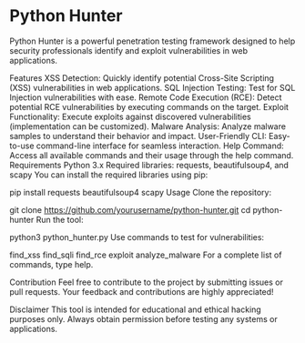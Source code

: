 # Python Hunter

Python Hunter is a powerful penetration testing framework designed to help security professionals identify and exploit vulnerabilities in web applications. 


Features
XSS Detection: Quickly identify potential Cross-Site Scripting (XSS) vulnerabilities in web applications.
SQL Injection Testing: Test for SQL Injection vulnerabilities with ease.
Remote Code Execution (RCE): Detect potential RCE vulnerabilities by executing commands on the target.
Exploit Functionality: Execute exploits against discovered vulnerabilities (implementation can be customized).
Malware Analysis: Analyze malware samples to understand their behavior and impact.
User-Friendly CLI: Easy-to-use command-line interface for seamless interaction.
Help Command: Access all available commands and their usage through the help command.
Requirements
Python 3.x
Required libraries: requests, beautifulsoup4, and scapy
You can install the required libraries using pip:


pip install requests beautifulsoup4 scapy
Usage
Clone the repository:

git clone https://github.com/yourusername/python-hunter.git
cd python-hunter
Run the tool:


python3 python_hunter.py
Use commands to test for vulnerabilities:

find_xss <target>
find_sqli <target>
find_rce <target>
exploit <target>
analyze_malware <sample>
For a complete list of commands, type help.

Contribution
Feel free to contribute to the project by submitting issues or pull requests. Your feedback and contributions are highly appreciated!

Disclaimer
This tool is intended for educational and ethical hacking purposes only. Always obtain permission before testing any systems or applications.

